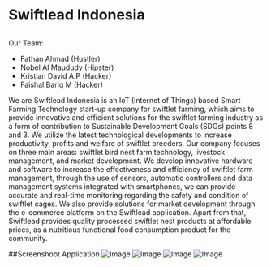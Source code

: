 # Swiftlead Indonesia
##

Our Team:
- Fathan Ahmad (Hustler)
- Nobel Al Maududy (Hipster)
- Kristian David A.P (Hacker)
- Faishal Bariq M (Hacker)

We are Swiftlead Indonesia is an IoT (Internet of Things) based Smart Farming Technology start-up company for swiftlet farming, which aims to provide innovative and efficient solutions for the swiftlet farming industry as a form of contribution to Sustainable Development Goals (SDGs) points 8 and 3. We utilize the latest technological developments to increase productivity, profits and welfare of swiftlet breeders. Our company focuses on three main areas: swiftlet bird nest farm technology, livestock management, and market development. We develop innovative hardware and software to increase the effectiveness and efficiency of swiftlet farm management, through the use of sensors, automatic controllers and data management systems integrated with smartphones, we can provide accurate and real-time monitoring regarding the safety and condition of swiftlet cages. We also provide solutions for market development through the e-commerce platform on the Swiftlead application. Apart from that, Swiftlead provides quality processed swiftlet nest products at affordable prices, as a nutritious functional food consumption product for the community.

##Screenshoot Application
![Image](https://ibb.co/xsFLVTq)
![Image](https://ibb.co/g3hN5T1)
![Image](https://ibb.co/xHfRw4Z)
![Image](https://ibb.co/M6Yqv2r)
